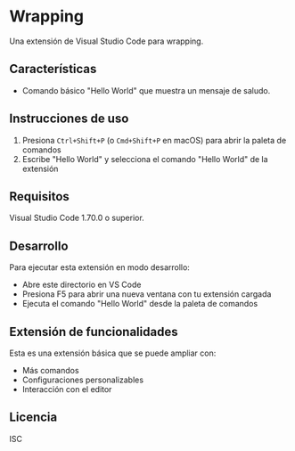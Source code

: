 # Wrapping

Una extensión de Visual Studio Code para wrapping.

## Características

* Comando básico "Hello World" que muestra un mensaje de saludo.

## Instrucciones de uso

1. Presiona `Ctrl+Shift+P` (o `Cmd+Shift+P` en macOS) para abrir la paleta de comandos
2. Escribe "Hello World" y selecciona el comando "Hello World" de la extensión

## Requisitos

Visual Studio Code 1.70.0 o superior.

## Desarrollo

Para ejecutar esta extensión en modo desarrollo:
- Abre este directorio en VS Code
- Presiona F5 para abrir una nueva ventana con tu extensión cargada
- Ejecuta el comando "Hello World" desde la paleta de comandos

## Extensión de funcionalidades

Esta es una extensión básica que se puede ampliar con:
- Más comandos
- Configuraciones personalizables
- Interacción con el editor

## Licencia

ISC
